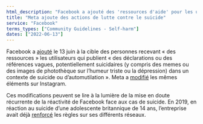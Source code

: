 ```yaml
---
html_description: "Facebook a ajouté des 'ressources d'aide' pour les utilisateurs qui publient sur le suicide ou l'automutilation depuis le 13 juin, à la suite d'un examen antérieur depuis 2019."
title: "Meta ajoute des actions de lutte contre le suicide"
service: "Facebook"
terms_types: ["Community Guidelines - Self-harm"]
dates: ["2022-06-13"]
---
```


Facebook a [ajouté](https://github.com/OpenTermsArchive/france-elections-versions/commit/242048233610ece2729d0b39047dcd5adeb21e25) le 13 juin à la cible des personnes recevant « des ressources » les utilisateurs qui publient « des déclarations ou des références vagues, potentiellement suicidaires (y compris des memes ou des images de photothèque sur l’humeur triste ou la dépression) dans un contexte de suicide ou d’automutilation ». Meta a [modifié](https://github.com/OpenTermsArchive/france-elections-versions/commit/82cc72a102fc78107e7094f995e07b9e4364431d) les mêmes éléments sur Instagram.

Ces modifications peuvent se lire à la lumière de la mise en doute récurrente de la réactivité de Facebook face aux cas de suicide. En 2019, en réaction au suicide d’une adolescente britannique de 14 ans, l’entreprise avait déjà [renforcé](https://www.lemonde.fr/pixels/article/2019/02/08/suicide-automutilation-instagram-et-facebook-vont-supprimer-les-contenus-explicites_5421003_4408996.html) les règles sur ses différents réseaux.
